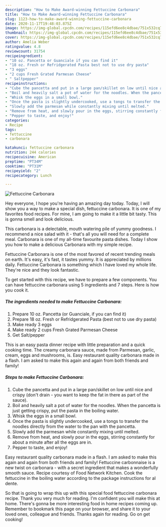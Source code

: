```yaml
---
description: "How to Make Award-winning Fettuccine Carbonara"
title: "How to Make Award-winning Fettuccine Carbonara"
slug: 1123-how-to-make-award-winning-fettuccine-carbonara
date: 2020-11-17T19:48:03.875Z
image: https://img-global.cpcdn.com/recipes/115efd6ee8c4dbae/751x532cq70/fettuccine-carbonara-recipe-main-photo.jpg
thumbnail: https://img-global.cpcdn.com/recipes/115efd6ee8c4dbae/751x532cq70/fettuccine-carbonara-recipe-main-photo.jpg
cover: https://img-global.cpcdn.com/recipes/115efd6ee8c4dbae/751x532cq70/fettuccine-carbonara-recipe-main-photo.jpg
author: Amelia Weber
ratingvalue: 4.8
reviewcount: 31754
recipeingredient:
- "10 oz. Pancetta or Guanciale if you can find it"
- "18 oz. Fresh or Refridgerated Pasta best not to use dry pasta"
- "3 eggs"
- "2 cups Fresh Grated Parmesan Cheese"
- " Saltpepper"
recipeinstructions:
- "Cube the pancetta and put in a large pan/skillet on low until nice and crispy (don&#39;t drain - you want to keep the fat in there as part of the sauce)."
- "Boil and heavily salt a pot of water for the noodles. When the pancetta is just getting crispy, put the pasta in the boiling water."
- "Whisk the eggs in a small bowl."
- "Once the pasta is slightly undercooked, use a tongs to transfer the noodles directly from the water to the pan with the pancetta."
- "Slowly add the parmesan while constantly mixing until melted."
- "Remove from heat, and slowly pour in the eggs, stirring constantly for about a minute after all the eggs are in."
- "Pepper to taste, and enjoy!"
categories:
- Recipe
tags:
- fettuccine
- carbonara

katakunci: fettuccine carbonara 
nutrition: 244 calories
recipecuisine: American
preptime: "PT34M"
cooktime: "PT31M"
recipeyield: "2"
recipecategory: Lunch

---
```



![Fettuccine Carbonara](https://img-global.cpcdn.com/recipes/115efd6ee8c4dbae/751x532cq70/fettuccine-carbonara-recipe-main-photo.jpg)

Hey everyone, I hope you're having an amazing day today. Today, I will show you a way to make a special dish, fettuccine carbonara. It is one of my favorites food recipes. For mine, I am going to make it a little bit tasty. This is gonna smell and look delicious.

This carbonara is a delectable, mouth watering pile of yummy goodness. I recommend a nice salad with it - that&#39;s all you will need for a complete meal. Carbonara is one of my all-time favourite pasta dishes. Today I show you how to make a delicious Carbonara with my simple recipe.

Fettuccine Carbonara is one of the most favored of recent trending meals on earth. It's easy, it's fast, it tastes yummy. It is appreciated by millions daily. Fettuccine Carbonara is something which I have loved my whole life. They're nice and they look fantastic.


To get started with this recipe, we have to prepare a few components. You can have fettuccine carbonara using 5 ingredients and 7 steps. Here is how you cook it.

<!--inarticleads1-->

##### The ingredients needed to make Fettuccine Carbonara:

1. Prepare 10 oz. Pancetta (or Guanciale, if you can find it)
1. Prepare 18 oz. Fresh or Refridgerated Pasta (best not to use dry pasta)
1. Make ready 3 eggs
1. Make ready 2 cups Fresh Grated Parmesan Cheese
1. Get  Salt/pepper


This is an easy pasta dinner recipe with little preparation and a quick cooking time. The creamy carbonara sauce, made from Parmesan, garlic, cream, eggs and mushrooms, is. Easy restaurant quality carbonara made in a flash. I am asked to make this again and again from both friends and family! 

<!--inarticleads2-->

##### Steps to make Fettuccine Carbonara:

1. Cube the pancetta and put in a large pan/skillet on low until nice and crispy (don&#39;t drain - you want to keep the fat in there as part of the sauce).
1. Boil and heavily salt a pot of water for the noodles. When the pancetta is just getting crispy, put the pasta in the boiling water.
1. Whisk the eggs in a small bowl.
1. Once the pasta is slightly undercooked, use a tongs to transfer the noodles directly from the water to the pan with the pancetta.
1. Slowly add the parmesan while constantly mixing until melted.
1. Remove from heat, and slowly pour in the eggs, stirring constantly for about a minute after all the eggs are in.
1. Pepper to taste, and enjoy!


Easy restaurant quality carbonara made in a flash. I am asked to make this again and again from both friends and family! Fettuccine carbonnaise is a new twist on carbonara - with a secret ingredient that makes a wonderfully smooth sauce. Recipe courtesy of Food Network Kitchen. Cook the fettuccine in the boiling water according to the package instructions for al dente. 

So that is going to wrap this up with this special food fettuccine carbonara recipe. Thank you very much for reading. I'm confident you will make this at home. There's gonna be more interesting food in home recipes coming up. Remember to bookmark this page on your browser, and share it to your loved ones, colleague and friends. Thanks again for reading. Go on get cooking!
